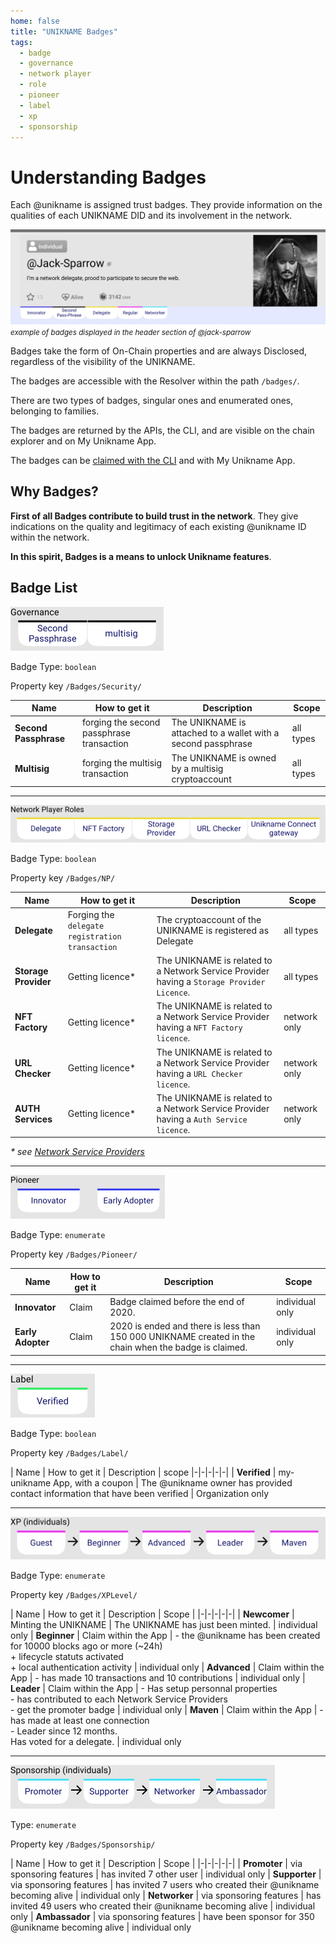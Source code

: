 ```yaml
---
home: false
title: "UNIKNAME Badges"
tags: 
  - badge
  - governance
  - network player
  - role
  - pioneer
  - label
  - xp
  - sponsorship
---
```


# Understanding Badges <Badge text="Key Concept"/>

Each @unikname is assigned trust badges. They provide information on the qualities of each UNIKNAME DID and its involvement in the network.

![jack-sparrow-idcard-header](./images/did-nft-unik-unikname-jack-sparrow-header-badges.png)
<small>_example of badges displayed in the header section of @jack-sparrow_</small>

Badges take the form of On-Chain properties and are always Disclosed, regardless of the visibility of the UNIKNAME.

The badges are accessible with the Resolver within the path `/badges/`.

There are two types of badges, singular ones and enumerated ones, belonging to families.

The badges are returned by the APIs, the CLI, and are visible on the chain explorer and on My Unikname App.

The badges can be [claimed with the CLI](/cli.html#badges-claim) and with My Unikname App.

## Why Badges?

**First of all Badges contribute to build trust in the network**. They give indications on the quality and legitimacy of each existing @unikname ID within the network.

**In this spirit, Badges is a means to unlock Unikname features**.

## Badge List

![badges-governance](./images/badges-governance.png)

Badge Type: `boolean`

Property key `/Badges/Security/`

| Name | How to get it | Description | Scope | 
|-|-|-|-|
| **Second Passphrase** | forging the second passphrase transaction  | The UNIKNAME is attached to a wallet with a second passphrase | all types | 
| **Multisig** | forging the multisig transaction | The UNIKNAME is owned by a multisig cryptoaccount | all types | 


---
![badges-np-roles](./images/badges-np-roles.png)

Badge Type: `boolean`

Property key `/Badges/NP/`

| Name | How to get it | Description | Scope | 
|-|-|-|-|
| **Delegate** | Forging the `delegate registration transaction` | The cryptoaccount of the UNIKNAME is registered as Delegate | all types |
| **Storage Provider** | Getting licence* | The UNIKNAME is related to a Network Service Provider having a `Storage Provider Licence`. | all types |
| **NFT Factory** | Getting licence* | The UNIKNAME is related to a Network Service Provider having a `NFT Factory licence`. | network only |
| **URL Checker** | Getting licence* | The UNIKNAME is related to a Network Service Provider having a `URL Checker licence`. | network only |
| **AUTH Services** | Getting licence* | The UNIKNAME is related to a Network Service Provider having a `Auth Service licence`. | network only |

_* see [Network Service Providers](./service-provider)_

---
![badges-pioneer](./images/badges-pioneer.png)

Badge Type: `enumerate`

Property key `/Badges/Pioneer/`

| Name | How to get it | Description | Scope
|-|-|-|-|
| **Innovator** | Claim | Badge claimed before the end of 2020. | individual only
| **Early Adopter** | Claim | 2020 is ended and there is less than 150 000 UNIKNAME created in the chain when the badge is claimed. | individual only

---
![badges-label](./images/badges-label.png)

Badge Type: `boolean`

Property key `/Badges/Label/`

| Name | How to get it | Description | scope 
|-|-|-|-|-|
| **Verified** | my-unikname App, with a coupon | The @unikname owner has provided contact information that have been verified | Organization only 

---
![badges-xp](./images/badges-xp.png)

Badge Type: `enumerate`

Property key `/Badges/XPLevel/`

| Name | How to get it | Description | Scope |
|-|-|-|-|-|
| **Newcomer** | Minting the UNIKNAME | The UNIKNAME has just been minted. | individual only
| **Beginner** | Claim within the App | - the @unikname has been created for 10000 blocks ago or more (~24h) <br/> + lifecycle statuts activated <br/> + local authentication activity  | individual only
| **Advanced** | Claim within the App | - has made 10 transactions and 10 contributions | individual only
| **Leader** | Claim within the App | - Has setup personnal properties <br/> - has contributed to each Network Service Providers <br/> - get the promoter badge | individual only
| **Maven** | Claim within the App |  - has made at least one connection<br/> - Leader since 12 months.<br/> Has voted for a delegate. | individual only

---
![badges-sponsorship](./images/badges-sponsorship.png)

Type: `enumerate`

Property key `/Badges/Sponsorship/`

| Name | How to get it  | Description | Scope |
|-|-|-|-|-|
| **Promoter** | via sponsoring features | has invited 7 other user | individual only
| **Supporter** | via sponsoring features | has invited 7 users who created their @unikname becoming alive | individual only
| **Networker** | via sponsoring features | has invited 49 users who created their @unikname  becoming alive | individual only
| **Ambassador** | via sponsoring features | have been sponsor for 350 @unikname becoming alive | individual only

